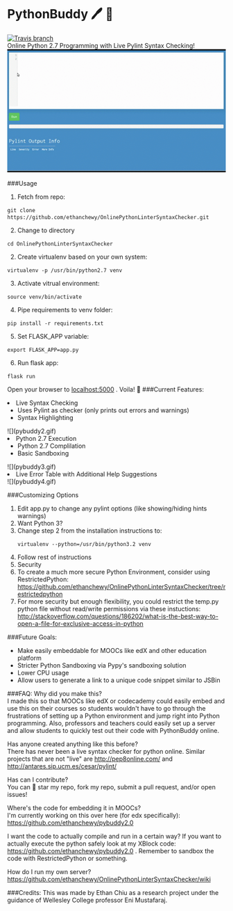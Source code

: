 # PythonBuddy 🖊️ 🐍 
[![Travis branch](https://img.shields.io/travis/rust-lang/rust/master.svg)](https://travis-ci.org/ethanchewy/OnlinePythonLinterSyntaxChecker)
<br>
Online Python 2.7 Programming with Live Pylint Syntax Checking!
<br>
![](pybuddy.gif)
<br>

###Usage
1) Fetch from repo:
  ```
  git clone https://github.com/ethanchewy/OnlinePythonLinterSyntaxChecker.git
  ```
2) Change to directory 
  ```
  cd OnlinePythonLinterSyntaxChecker
  ```
2) Create virtualenv based on your own system:
  ```
  virtualenv -p /usr/bin/python2.7 venv
  ```
3) Activate vitrual environment:
  ```
  source venv/bin/activate
  ```
4) Pipe requirements to venv folder:
  ```
  pip install -r requirements.txt
  ```
5) Set FLASK_APP variable:
  ```
  export FLASK_APP=app.py
  ```
6) Run flask app:
  ```
  flask run
  ```
  Open your browser to [localhost:5000](http://localhost:5000) . Voila! 🎉
###Current Features:
<br>
<li>Live Syntax Checking
  <ul>
    <li>Uses Pylint as checker (only prints out errors and warnings)</li>
    <li>Syntax Highlighting</li>
  </ul>
</li>
![](pybuddy2.gif)
<br>
<li>Python 2.7 Execution
  <ul>
    <li>Python 2.7 Complilation</li>
    <li>Basic Sandboxing</li>
  </ul>
</li>
![](pybuddy3.gif)
<br>
<li>Live Error Table with Additional Help Suggestions</li>
![](pybuddy4.gif)
<br>

###Customizing Options

1. Edit app.py to change any pylint options (like showing/hiding hints warnings)
2. Want Python 3? 
 1. Change step 2 from the installation instructions to: 
    ```
    virtualenv --python=/usr/bin/python3.2 venv
    ```
 2. Follow rest of instructions
3. Security
 1. To create a much more secure Python Environment, consider using RestrictedPython: https://github.com/ethanchewy/OnlinePythonLinterSyntaxChecker/tree/restrictedpython
 2. For more security but enough flexibility, you could restrict the temp.py python file without read/write permissions via these instuctions: http://stackoverflow.com/questions/186202/what-is-the-best-way-to-open-a-file-for-exclusive-access-in-python

###Future Goals:
- Make easily embeddable for MOOCs like edX and other education platform
- Stricter Python Sandboxing via Pypy's sandboxing solution
- Lower CPU usage
- Allow users to generate a link to a unique code snippet similar to JSBin

###FAQ:
Why did you make this? <br>
I made this so that MOOCs like edX or codecademy could easily embed and use this on their courses so students wouldn't have to go through the frustrations of setting up a Python environment and jump right into Python programming. Also, professors and teachers could easily set up a server and allow students to quickly test out their code with PythonBuddy online.

Has anyone created anything like this before? <br>
There has never been a live syntax checker for python online. Similar projects that are not "live" are http://pep8online.com/ and http://antares.sip.ucm.es/cesar/pylint/

Has can I contribute? <br>
You can 🌟 star my repo, fork my repo, submit a pull request, and/or open issues!

Where's the code for embedding it in MOOCs? <br>
I'm currently working on this over here (for edx specifically): https://github.com/ethanchewy/pybuddy2.0

I want the code to actually compile and run in a certain way?
If you want to actually execute the python safely look at my XBlock code: https://github.com/ethanchewy/pybuddy2.0 . Remember to sandbox the code with RestrictedPython or something.

How do I run my own server?
https://github.com/ethanchewy/OnlinePythonLinterSyntaxChecker/wiki

###Credits:
This was made by Ethan Chiu as a research project under the guidance of Wellesley College professor Eni Mustafaraj.
